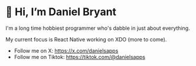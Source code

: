 # 👋 Hi, I’m Daniel Bryant
I'm a long time hobbiest programmer who's dabble in just about everything.

My current focus is React Native working on XDO (more to come).
 * Follow me on X: https://x.com/danielsapps
 * Follow me on Tiktok: https://tiktok.com/@danielsapps

<!---
iamdanielbryant/iamdanielbryant is a ✨ special ✨ repository because its `README.md` (this file) appears on your GitHub profile.
You can click the Preview link to take a look at your changes.
--->

